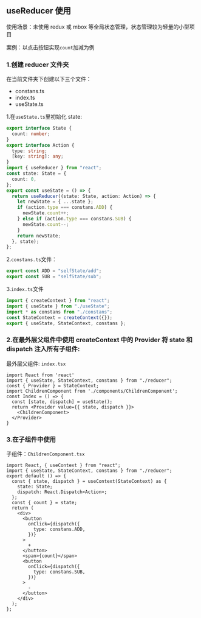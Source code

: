 ## useReducer 使用

使用场景：未使用 redux 或 mbox 等全局状态管理，状态管理较为轻量的小型项目

案例：以点击按钮实现`count`加减为例

### 1.创建 reducer 文件夹

在当前文件夹下创建以下三个文件：

- constans.ts
- index.ts
- useState.ts


1.在`useState.ts`里初始化 state:

```typescript
export interface State {
  count: number;
}
export interface Action {
  type: string;
  [key: string]: any;
}
import { useReducer } from "react";
const state: State = {
  count: 0,
};
export const useState = () => {
  return useReducer((state: State, action: Action) => {
    let newState = { ...state };
    if (action.type === constans.ADD) {
      newState.count++;
    } else if (action.type === constans.SUB) {
      newState.count--;
    }
    return newState;
  }, state);
};
```

2.`constans.ts`文件：

```typescript
export const ADD = "selfState/add";
export const SUB = "selfState/sub";
```

3.`index.ts`文件

```typescript
import { createContext } from "react";
import { useState } from "./useState";
import * as constans from "./constans";
const StateContext = createContext({});
export { useState, StateContext, constans };
```

### 2.在最外层父组件中使用 createContext 中的 Provider 将 state 和 dispatch 注入所有子组件:

最外层父组件: `index.tsx`

```tsx
import React from 'react'
import { useState, StateContext, constans } from "./reducer";
const { Provider } = StateContext;
import ChildrenComponent from './components/ChildrenComponent';
const Index = () => {
  const [state, dispatch] = useState();
  return <Provider value={{ state, dispatch }}>
    <ChildrenComponent>
  </Provider>
}
```

### 3.在子组件中使用

子组件：`ChildrenComponent.tsx`

```tsx
import React, { useContext } from "react";
import { useState, StateContext, constans } from "./reducer";
export default () => {
  const { state, dispatch } = useContext(StateContext) as {
    state: State;
    dispatch: React.Dispatch<Action>;
  };
  const { count } = state;
  return (
    <div>
      <button
        onClick={dispatch({
          type: constans.ADD,
        })}
      >
        +
      </button>
      <span>{count}</span>
      <button
        onClick={dispatch({
          type: constans.SUB,
        })}
      >
        -
      </button>
    </div>
  );
};
```
